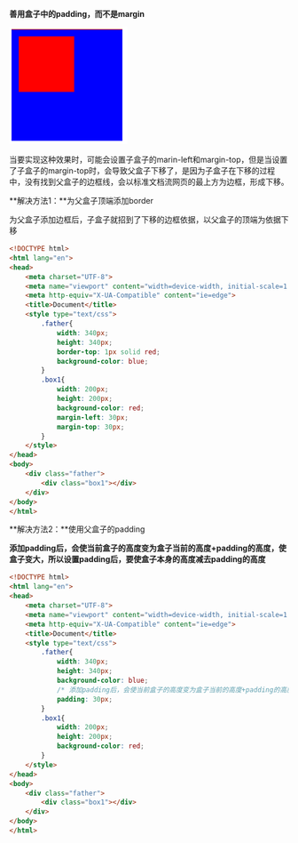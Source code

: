 **善用盒子中的padding，而不是margin**

![善用padding](.\images\善用padding.png)

当要实现这种效果时，可能会设置子盒子的marin-left和margin-top，但是当设置了子盒子的margin-top时，会导致父盒子下移了，是因为子盒子在下移的过程中，没有找到父盒子的边框线，会以标准文档流网页的最上方为边框，形成下移。

**解决方法1：**为父盒子顶端添加border

为父盒子添加边框后，子盒子就招到了下移的边框依据，以父盒子的顶端为依据下移

```html
<!DOCTYPE html>
<html lang="en">
<head>
    <meta charset="UTF-8">
    <meta name="viewport" content="width=device-width, initial-scale=1.0">
    <meta http-equiv="X-UA-Compatible" content="ie=edge">
    <title>Document</title>
    <style type="text/css">
        .father{
            width: 340px;
            height: 340px;
            border-top: 1px solid red;
            background-color: blue;
        }
        .box1{
            width: 200px;
            height: 200px;
            background-color: red;
            margin-left: 30px;
            margin-top: 30px;
        }
    </style>
</head>
<body>
    <div class="father">
        <div class="box1"></div>
    </div>
</body>
</html>
```





**解决方法2：**使用父盒子的padding

**添加padding后，会使当前盒子的高度变为盒子当前的高度+padding的高度，使盒子变大，所以设置padding后，要使盒子本身的高度减去padding的高度**

```html
<!DOCTYPE html>
<html lang="en">
<head>
    <meta charset="UTF-8">
    <meta name="viewport" content="width=device-width, initial-scale=1.0">
    <meta http-equiv="X-UA-Compatible" content="ie=edge">
    <title>Document</title>
    <style type="text/css">
        .father{
            width: 340px;
            height: 340px;
            background-color: blue;
            /* 添加padding后，会使当前盒子的高度变为盒子当前的高度+padding的高度，使盒子变大，所以设置padding后，要使盒子本身的高度减去padding的高度 */
            padding: 30px;
        }
        .box1{
            width: 200px;
            height: 200px;
            background-color: red;
        }
    </style>
</head>
<body>
    <div class="father">
        <div class="box1"></div>
    </div>
</body>
</html>
```


